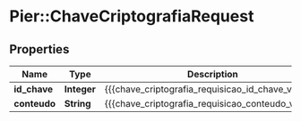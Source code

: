 # Pier::ChaveCriptografiaRequest

## Properties
Name | Type | Description | Notes
------------ | ------------- | ------------- | -------------
**id_chave** | **Integer** | {{{chave_criptografia_requisicao_id_chave_valor}}} | 
**conteudo** | **String** | {{{chave_criptografia_requisicao_conteudo_valor}}} | 



